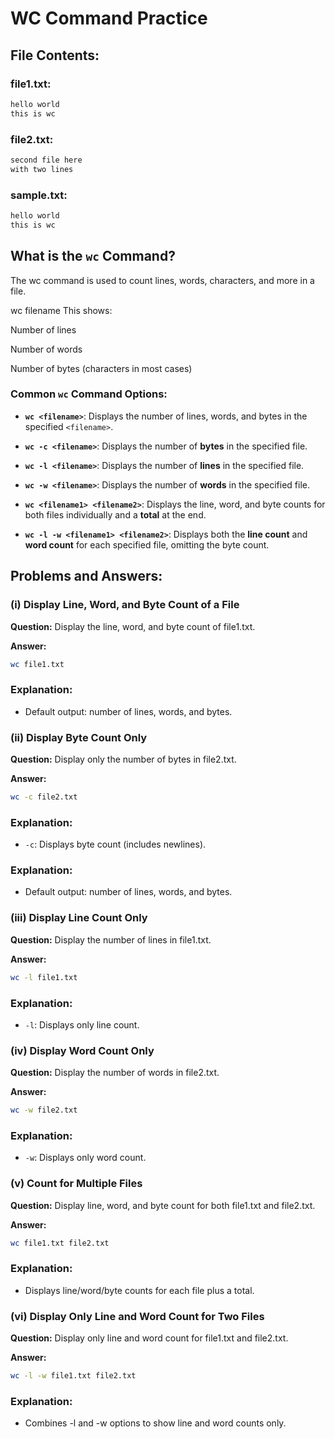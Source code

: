 # WC Command Practice

## File Contents:
### file1.txt:
```bash
hello world
this is wc

```

### file2.txt:
```bash
second file here
with two lines

```

### sample.txt:
```bash
hello world
this is wc

```

## What is the `wc` Command?

The wc command is used to count lines, words, characters, and more in a file.

wc filename
This shows:

Number of lines

Number of words

Number of bytes (characters in most cases)



### Common `wc` Command Options:

- **`wc <filename>`**: Displays the number of lines, words, and bytes in the specified `<filename>`.

- **`wc -c <filename>`**: Displays the number of **bytes** in the specified file.

- **`wc -l <filename>`**: Displays the number of **lines** in the specified file.

- **`wc -w <filename>`**: Displays the number of **words** in the specified file.

- **`wc <filename1> <filename2>`**: Displays the line, word, and byte counts for both files individually and a **total** at the end.

- **`wc -l -w <filename1> <filename2>`**: Displays both the **line count** and **word count** for each specified file, omitting the byte count.


## Problems and Answers:

### (i) Display Line, Word, and Byte Count of a File
**Question:**
Display the line, word, and byte count of file1.txt.


**Answer:**
```bash
wc file1.txt
```

### Explanation:

- Default output: number of lines, words, and bytes.

### (ii) Display Byte Count Only
**Question:**
Display only the number of bytes in file2.txt.



**Answer:**
```bash
wc -c file2.txt
```

### Explanation:

- `-c`: Displays byte count (includes newlines).


### Explanation:

- Default output: number of lines, words, and bytes.

### (iii) Display Line Count Only
**Question:**
Display the number of lines in file1.txt.

**Answer:**
```bash
wc -l file1.txt
```

### Explanation:

- `-l`: Displays only line count.


### (iv) Display Word Count Only
**Question:**
Display the number of words in file2.txt.


**Answer:**
```bash
wc -w file2.txt
```

### Explanation:

- `-w`: Displays only word count.

### (v) Count for Multiple Files
**Question:**
Display line, word, and byte count for both file1.txt and file2.txt.


**Answer:**
```bash
wc file1.txt file2.txt
```

### Explanation:

- Displays line/word/byte counts for each file plus a total.


### (vi) Display Only Line and Word Count for Two Files
**Question:**
Display only line and word count for file1.txt and file2.txt.


**Answer:**
```bash
wc -l -w file1.txt file2.txt
```

### Explanation:

- Combines -l and -w options to show line and word counts only.

